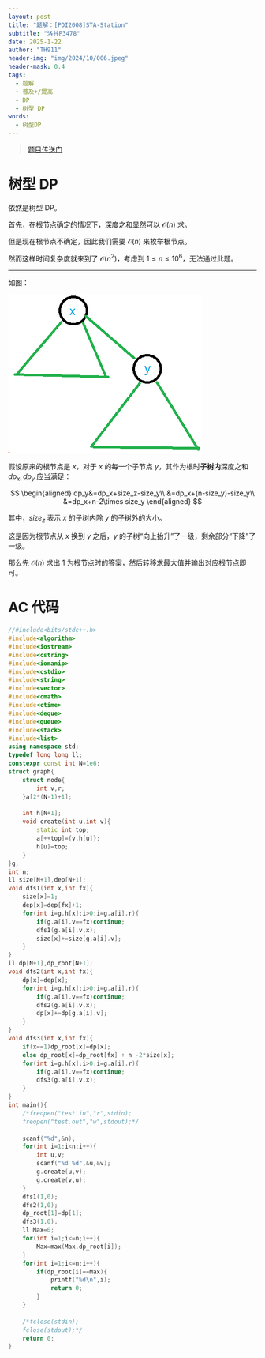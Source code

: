 ```yaml
---
layout: post
title: "题解：[POI2008]STA-Station"
subtitle: "洛谷P3478"
date: 2025-1-22
author: "TH911"
header-img: "img/2024/10/006.jpeg"
header-mask: 0.4
tags:
  - 题解
  - 普及+/提高
  - DP
  - 树型 DP
words:
  - 树型DP
---
```


> [题目传送门](https://www.luogu.com.cn/problem/P3478)

# 树型 DP

依然是树型 DP。

首先，在根节点确定的情况下，深度之和显然可以 $\mathcal O(n)$ 求。

但是现在根节点不确定，因此我们需要 $\mathcal O(n)$ 来枚举根节点。

然而这样时间复杂度就来到了 $\mathcal O\left(n^2\right)$，考虑到 $1\leq n\leq 10^6$，无法通过此题。

***

如图：

![](/img/2025/01/026.png)

假设原来的根节点是 $x$，对于 $x$ 的每一个子节点 $y$，其作为根时**子树内**深度之和 $dp_x,dp_y$ 应当满足：

$$
\begin{aligned}
dp_y&=dp_x+size_z-size_y\\
&=dp_x+(n-size_y)-size_y\\
&=dp_x+n-2\times size_y
\end{aligned}
$$

其中，$size_z$ 表示 $x$ 的子树内除 $y$ 的子树外的大小。

这是因为根节点从 $x$ 换到 $y$ 之后，$y$ 的子树“向上抬升”了一级，剩余部分“下降”了一级。

那么先 $\mathcal O(n)$ 求出 $1$ 为根节点时的答案，然后转移求最大值并输出对应根节点即可。

# AC 代码

```cpp
//#include<bits/stdc++.h>
#include<algorithm>
#include<iostream>
#include<cstring>
#include<iomanip>
#include<cstdio>
#include<string>
#include<vector>
#include<cmath>
#include<ctime>
#include<deque>
#include<queue>
#include<stack>
#include<list>
using namespace std;
typedef long long ll;
constexpr const int N=1e6;
struct graph{
	struct node{
		int v,r;
	}a[2*(N-1)+1];
	
	int h[N+1];
	void create(int u,int v){
		static int top;
		a[++top]={v,h[u]};
		h[u]=top;
	}
}g;
int n;
ll size[N+1],dep[N+1];
void dfs1(int x,int fx){
	size[x]=1;
	dep[x]=dep[fx]+1;
	for(int i=g.h[x];i>0;i=g.a[i].r){
		if(g.a[i].v==fx)continue; 
		dfs1(g.a[i].v,x);
		size[x]+=size[g.a[i].v]; 
	}
}
ll dp[N+1],dp_root[N+1];
void dfs2(int x,int fx){
	dp[x]=dep[x];
	for(int i=g.h[x];i>0;i=g.a[i].r){
		if(g.a[i].v==fx)continue;
		dfs2(g.a[i].v,x);
		dp[x]+=dp[g.a[i].v];
	}
}
void dfs3(int x,int fx){
	if(x==1)dp_root[x]=dp[x];
	else dp_root[x]=dp_root[fx] + n -2*size[x];
	for(int i=g.h[x];i>0;i=g.a[i].r){
		if(g.a[i].v==fx)continue;
		dfs3(g.a[i].v,x);
	}
}
int main(){
	/*freopen("test.in","r",stdin);
	freopen("test.out","w",stdout);*/
	
	scanf("%d",&n);
	for(int i=1;i<n;i++){
		int u,v;
		scanf("%d %d",&u,&v);
		g.create(u,v);
		g.create(v,u);
	}
	dfs1(1,0);
	dfs2(1,0);
	dp_root[1]=dp[1];
	dfs3(1,0);
	ll Max=0;
	for(int i=1;i<=n;i++){
		Max=max(Max,dp_root[i]);
	}
	for(int i=1;i<=n;i++){
		if(dp_root[i]==Max){
			printf("%d\n",i);
			return 0;
		}
	}
	
	/*fclose(stdin);
	fclose(stdout);*/
	return 0;
}
```